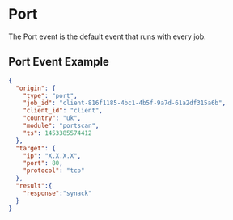 # Port

The Port event is the default event that runs with every job.

## Port Event Example

```json
{
  "origin": {
    "type": "port",
    "job_id": "client-816f1185-4bc1-4b5f-9a7d-61a2df315a6b",
    "client_id": "client",
    "country": "uk",
    "module": "portscan",
    "ts": 1453385574412
  },
  "target": {
    "ip": "X.X.X.X",
    "port": 80,
    "protocol": "tcp"
  },
  "result":{
  	"response":"synack"
  }
}
```
